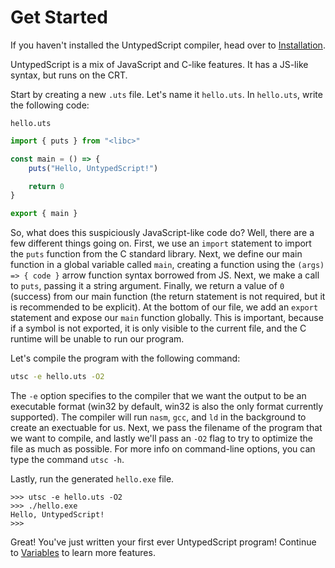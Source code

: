 # Get Started

If you haven't installed the UntypedScript compiler, head over to [Installation](installation.md#installing-untypedscript).

UntypedScript is a mix of JavaScript and C-like features. It has a JS-like syntax, but runs on the CRT.

Start by creating a new `.uts` file. Let's name it `hello.uts`. In `hello.uts`, write the following code:

`hello.uts`
```js
import { puts } from "<libc>"

const main = () => {
    puts("Hello, UntypedScript!")

    return 0
}

export { main }
```

So, what does this suspiciously JavaScript-like code do? Well, there are a few different things going on. First, we use an `import` statement to import the `puts` function from the C standard library. Next, we define our main function in a global variable called `main`, creating a function using the `(args) => { code }` arrow function syntax borrowed from JS. Next, we make a call to `puts`, passing it a string argument. Finally, we return a value of `0` (success) from our main function (the return statement is not required, but it is recommended to be explicit). At the bottom of our file, we add an `export` statement and expose our `main` function globally. This is important, because if a symbol is not exported, it is only visible to the current file, and the C runtime will be unable to run our program.

Let's compile the program with the following command:

```sh
utsc -e hello.uts -O2
```

The `-e` option specifies to the compiler that we want the output to be an executable format (win32 by default, win32 is also the only format currently supported). The compiler will run `nasm`, `gcc`, and `ld` in the background to create an exectuable for us. Next, we pass the filename of the program that we want to compile, and lastly we'll pass an `-O2` flag to try to optimize the file as much as possible. For more info on command-line options, you can type the command `utsc -h`.

Lastly, run the generated `hello.exe` file.

```
>>> utsc -e hello.uts -O2
>>> ./hello.exe
Hello, UntypedScript!
>>>
```

Great! You've just written your first ever UntypedScript program! Continue to [Variables](variables.md#variables-and-symbols) to learn more features.